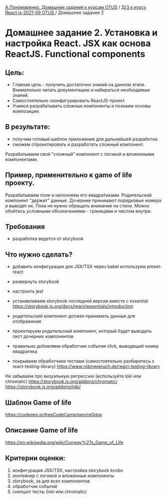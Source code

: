 [А.Пономаренко. Домашние задания к курсам OTUS](../../README.md) / [Д/З к курсу React.js-2021-09 OTUS ](../README.md) / Домашнее задание 2

# Домашнее задание 2. Установка и настройка React. JSX как основа ReactJS. Functional components

## Цель:

* Главная цель - получить достаточно знаний на данном этапе. Внимательно читать документацию и набираться необходимых знаний.
* Самостоятельно сконфигурировать ReactJS-проект.
* Учимся разрабатывать сложные компоненты и познаем основы композиции.

## В результате:

* получим готовый шаблон приложения для дальнейшей разработки.
* сможем спроектировать и разработать сложный компонент.

Разрабатываем свой "сложный" компонент с логикой и вложенными компонентами.

## Пример, применительно к game of life проекту.

Разрабатываем поле и наполняем его квадратиками. Родительский компонент "держит" данные. Дочерние принимают порядковые номера и выводят их.
Пока не нужно обращать внимание на стили. Можно обойтись условными обозначениями - границами и числом внутри.

## Требования

* разработка ведется от storybook

## Что нужно сделать?

* добавить конфигурации для JSX/TSX через babel используем preset-react

* развернуть storybook

* настроить jest

* устанавливаем storybook последней версии вместе с essential
https://storybook.js.org/docs/react/essentials/introduction

* родительский компонент должен принимать данные для отображения

* проектируем родительский компонент, который будет выводить лист дочерних компонентов

* правильно добавляем обработчик события click, выводящий номер квадратика

* покрываем обработчики тестами (самостоятельно разбиритесь с react-testing-library)
https://www.robinwieruch.de/react-testing-library

Не забываем про визуальную регрессию (используйте loki или chromatic)
https://storybook.js.org/addons/chromatic/
https://storybook.js.org/addons/loki/

## Шаблон Game of life
https://codepen.io/freeCodeCamp/pen/reGdqx

## Описание Game of life
https://en.wikipedia.org/wiki/Conway%27s_Game_of_Life

## Критерии оценки:

1. конфигурация JSX/TSX, настройка storybook knobs
2. контейнер с логикой и вложенные компоненты
3. storybook, за для всех компонентов
4. обработчик событий
5. снепшот тесты (loki или chromatic)

